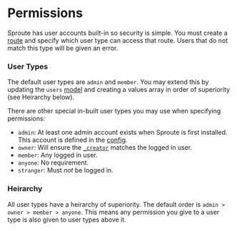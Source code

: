 # Permissions

Sproute has user accounts built-in so security is simple. You must create a [route](/docs/routes) and specify which user type can access that route. Users that do not match this type will be given an error.

### User Types

The default user types are `admin` and `member`. You may extend this by updating the `users` [model](/docs/model) and creating a values array in order of superiority (see Heirarchy below).

There are other special in-built user types you may use when specifying permissions:

* `admin`: At least one admin account exists when Sproute is first installed. This account is defined in the [config](/docs/config).
* `owner`: Will ensure the [`_creator`](/docs/rest#in-built-fields) matches the logged in user.
* `member`: Any logged in user.
* `anyone`: No requirement.
* `stranger`: Must *not* be logged in.

### Heirarchy

All user types have a heirarchy of superiority. The default order is
`admin > owner > member > anyone`. This means any permission you give to a user type is also given to user types above it.